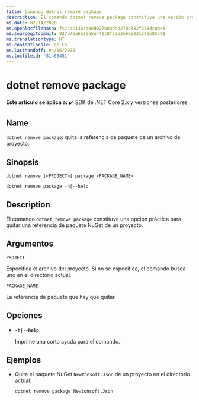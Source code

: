 ```yaml
---
title: Comando dotnet remove package
description: El comando dotnet remove package constituye una opción práctica para quitar la referencia de paquete NuGet de un proyecto.
ms.date: 02/14/2020
ms.openlocfilehash: fc74ac1364a0ed027b83dab270d382f238dc00e5
ms.sourcegitcommit: 927b7ea6b2ea5a440c8f23e3e66503152eb85591
ms.translationtype: HT
ms.contentlocale: es-ES
ms.lasthandoff: 04/16/2020
ms.locfileid: "81463451"
---
```

# <a name="dotnet-remove-package"></a>dotnet remove package

**Este artículo se aplica a:** ✔️ SDK de .NET Core 2.x y versiones posteriores

## <a name="name"></a>Name

`dotnet remove package`: quita la referencia de paquete de un archivo de proyecto.

## <a name="synopsis"></a>Sinopsis

```dotnetcli
dotnet remove [<PROJECT>] package <PACKAGE_NAME>

dotnet remove package -h|--help
```

## <a name="description"></a>Description

El comando `dotnet remove package` constituye una opción práctica para quitar una referencia de paquete NuGet de un proyecto.

## <a name="arguments"></a>Argumentos

`PROJECT`

Especifica el archivo del proyecto. Si no se especifica, el comando busca uno en el directorio actual.

`PACKAGE_NAME`

La referencia de paquete que hay que quitar.

## <a name="options"></a>Opciones

- **`-h|--help`**

  Imprime una corta ayuda para el comando.

## <a name="examples"></a>Ejemplos

- Quite el paquete NuGet `Newtonsoft.Json` de un proyecto en el directorio actual:

  ```dotnetcli
  dotnet remove package Newtonsoft.Json
  ```
